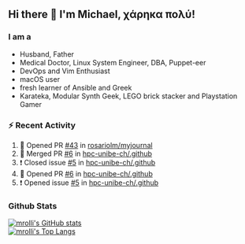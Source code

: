 ## Hi there 👋 I'm Michael, χάρηκα πολύ!

<!--
**mrolli/mrolli** is a ✨ _special_ ✨ repository because its `README.md` (this file) appears on your GitHub profile.

Here are some ideas to get you started:

- 🔭 I’m currently working on ...
- 🌱 I’m currently learning ...
- 👯 I’m looking to collaborate on ...
- 🤔 I’m looking for help with ...
- 💬 Ask me about ...
- 📫 How to reach me: ...
- 😄 Pronouns: ...
- ⚡ Fun fact: ...
-->

### I am a
- Husband, Father
- Medical Doctor, Linux System Engineer, DBA, Puppet-eer
- DevOps and Vim Enthusiast
- macOS user
- fresh learner of Ansible and Greek
- Karateka, Modular Synth Geek, LEGO brick stacker and Playstation Gamer 

### :zap: Recent Activity

<!--START_SECTION:activity-->
1. 💪 Opened PR [#43](https://github.com/rosariolm/myjournal/pull/43) in [rosariolm/myjournal](https://github.com/rosariolm/myjournal)
2. 🎉 Merged PR [#6](https://github.com/hpc-unibe-ch/.github/pull/6) in [hpc-unibe-ch/.github](https://github.com/hpc-unibe-ch/.github)
3. ❗️ Closed issue [#5](https://github.com/hpc-unibe-ch/.github/issues/5) in [hpc-unibe-ch/.github](https://github.com/hpc-unibe-ch/.github)
4. 💪 Opened PR [#6](https://github.com/hpc-unibe-ch/.github/pull/6) in [hpc-unibe-ch/.github](https://github.com/hpc-unibe-ch/.github)
5. ❗️ Opened issue [#5](https://github.com/hpc-unibe-ch/.github/issues/5) in [hpc-unibe-ch/.github](https://github.com/hpc-unibe-ch/.github)
<!--END_SECTION:activity-->

### Github Stats
[![mrolli's GitHub stats](https://github-readme-stats.vercel.app/api?username=mrolli&count_private=true&show_icons=true&theme=onedark)](https://github.com/anuraghazra/github-readme-stats)  
[![mrolli's Top Langs](https://github-readme-stats.vercel.app/api/top-langs/?username=mrolli&count_private=true&theme=onedark&hide=c%2B%2B,c,html,cmake,makefile&layout=compact)](https://github.com/anuraghazra/github-readme-stats)
